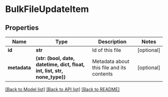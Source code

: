 # BulkFileUpdateItem


## Properties
Name | Type | Description | Notes
------------ | ------------- | ------------- | -------------
**id** | **str** | Id of this file | [optional] 
**metadata** | **{str: (bool, date, datetime, dict, float, int, list, str, none_type)}** | Metadata about this file and its contents | [optional] 

[[Back to Model list]](../README.md#documentation-for-models) [[Back to API list]](../README.md#documentation-for-api-endpoints) [[Back to README]](../README.md)


